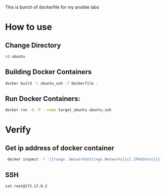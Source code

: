 This is bunch of dockerfile for my ansible labs 

# How to use
## Change Directory
```bash
cd ubuntu
```
## Building  Docker Containers
```bash
docker build -t ubuntu_ssh -f Dockerfile .
```

## Run Docker Containers:
```bash
docker run -d -P --name target_ubuntu ubuntu_ssh
```
# Verify 
## Get ip address of docker container
```bash
 docker inspect -f '{{range .NetworkSettings.Networks}}{{.IPAddress}}{{end}}' target_ubuntu
```
## SSH 
```
ssh root@172.17.0.2
```




